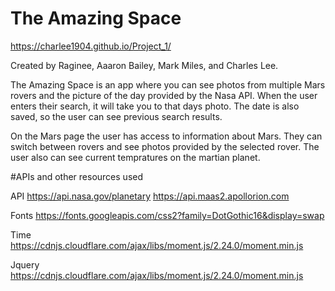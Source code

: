 # The Amazing Space 
https://charlee1904.github.io/Project_1/


Created by Raginee, Aaaron Bailey, Mark Miles, and Charles Lee. 

The Amazing Space is an app where you can see photos from multiple Mars rovers and the picture of the day provided by
the Nasa API. When the user enters their search, it will take you to that days photo. The date is also saved, so the user can
see previous search results. 

On the Mars page the user has access to information about Mars. They can switch between rovers and see photos provided by the selected rover.
The user also can see current tempratures on the martian planet.


#APIs and other resources used

API
https://api.nasa.gov/planetary
https://api.maas2.apollorion.com

Fonts
https://fonts.googleapis.com/css2?family=DotGothic16&display=swap

Time
https://cdnjs.cloudflare.com/ajax/libs/moment.js/2.24.0/moment.min.js

Jquery
https://cdnjs.cloudflare.com/ajax/libs/moment.js/2.24.0/moment.min.js


